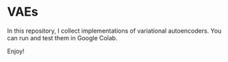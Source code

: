 # VAEs

In this repository, I collect implementations of variational autoencoders. You can run and test them in Google Colab.

Enjoy!

